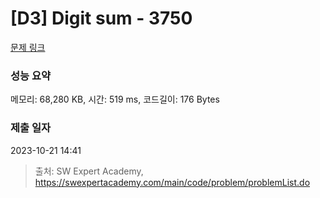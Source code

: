 # [D3] Digit sum - 3750 

[문제 링크](https://swexpertacademy.com/main/code/problem/problemDetail.do?contestProbId=AWHPiSYKAD0DFAUn) 

### 성능 요약

메모리: 68,280 KB, 시간: 519 ms, 코드길이: 176 Bytes

### 제출 일자

2023-10-21 14:41



> 출처: SW Expert Academy, https://swexpertacademy.com/main/code/problem/problemList.do